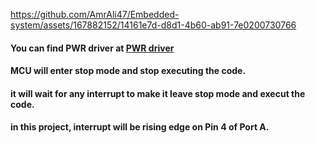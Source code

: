 


https://github.com/AmrAli47/Embedded-system/assets/167882152/14161e7d-d8d1-4b60-ab91-7e0200730766




#### You can find PWR driver at [PWR driver](https://github.com/AmrAli47/Embedded-system/tree/origin/STM32F103C8T6%20MCAL%20Layer/MCU%20Peripheral%20drivers/PWR)
#### MCU will enter stop mode and stop executing the code.
#### it will wait for any interrupt to make it leave stop mode and execut the code.
#### in this project, interrupt will be rising edge on Pin 4 of Port A.
















